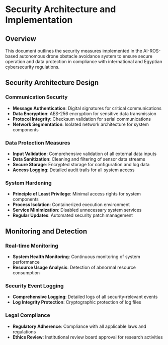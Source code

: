 # Security Architecture and Implementation

## Overview
This document outlines the security measures implemented in the AI-ROS-based autonomous drone obstacle avoidance system to ensure secure operation and data protection in compliance with international and Egyptian cybersecurity regulations.



## Security Architecture Design

### Communication Security
- **Message Authentication**: Digital signatures for critical communications
- **Data Encryption**: AES-256 encryption for sensitive data transmission
- **Protocol Integrity**: Checksum validation for serial communications
- **Network Segmentation**: Isolated network architecture for system components

### Data Protection Measures
- **Input Validation**: Comprehensive validation of all external data inputs
- **Data Sanitization**: Cleaning and filtering of sensor data streams
- **Secure Storage**: Encrypted storage for configuration and log data
- **Access Logging**: Detailed audit trails for all system access

### System Hardening
- **Principle of Least Privilege**: Minimal access rights for system components
- **Process Isolation**: Containerized execution environment
- **Service Minimization**: Disabled unnecessary system services
- **Regular Updates**: Automated security patch management

## Monitoring and Detection

### Real-time Monitoring
- **System Health Monitoring**: Continuous monitoring of system performance
- **Resource Usage Analysis**: Detection of abnormal resource consumption

### Security Event Logging
- **Comprehensive Logging**: Detailed logs of all security-relevant events
- **Log Integrity Protection**: Cryptographic protection of log files

### Legal Compliance
- **Regulatory Adherence**: Compliance with all applicable laws and regulations
- **Ethics Review**: Institutional review board approval for research activities

